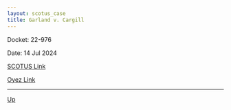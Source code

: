 ```yaml
---
layout: scotus_case
title: Garland v. Cargill
---
```


Docket: 22-976

Date: 14 Jul 2024

[SCOTUS Link](https://www.supremecourt.gov/opinions/23pdf/602us1r36_k537.pdf)

[Oyez Link](https://www.oyez.org/cases/2024/22-976)

---

[Up](./README.md)
